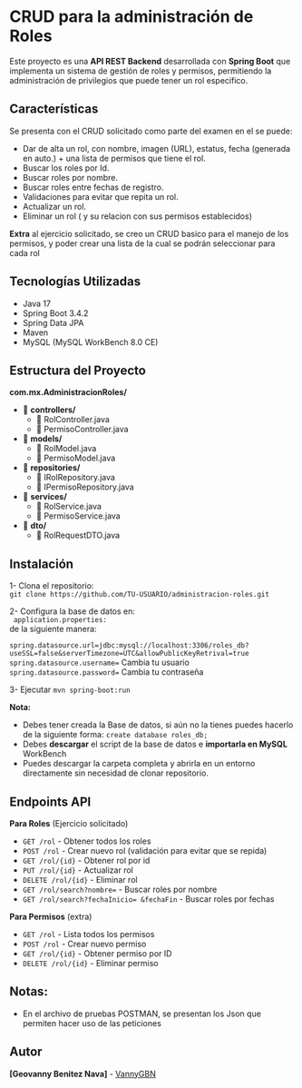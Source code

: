 #  CRUD para la administración de Roles

Este proyecto es una **API REST Backend** desarrollada con **Spring Boot** que implementa un sistema de gestión de roles y permisos, permitiendo la administración de privilegios que puede tener un rol especifico.

## Características

Se presenta con el CRUD solicitado como parte del examen en el se puede:
- Dar de alta un rol, con nombre, imagen (URL), estatus, fecha (generada en auto.) + una lista de permisos que tiene el rol.
- Buscar los roles por Id.
- Buscar roles por nombre.
- Buscar roles entre fechas de registro.
- Validaciones para evitar que repita un rol.
- Actualizar un rol.
- Eliminar un rol ( y su relacion con sus permisos establecidos)


**Extra** al ejercicio solicitado, se creo un CRUD basico para el manejo de los permisos, y poder crear una lista de la cual se podrán seleccionar para cada rol

## Tecnologías Utilizadas
- Java 17
- Spring Boot 3.4.2
- Spring Data JPA
- Maven
- MySQL (MySQL WorkBench 8.0 CE)

  

## Estructura del Proyecto  

**com.mx.AdministracionRoles/**
  - 📂 **controllers/**
    - 📄 RolController.java  
    - 📄 PermisoController.java  
  - 📂 **models/**
    - 📄 RolModel.java  
    - 📄 PermisoModel.java  
  - 📂 **repositories/**
    - 📄 IRolRepository.java  
    - 📄 IPermisoRepository.java  
  - 📂 **services/**
    - 📄 RolService.java  
    - 📄 PermisoService.java  
  - 📂 **dto/**
    - 📄 RolRequestDTO.java
    
## Instalación

1- Clona el repositorio:   
``git clone https://github.com/TU-USUARIO/administracion-roles.git ``  

2- Configura la base de datos en:  
 `` application.properties:``  
 de la siguiente manera: 


``spring.datasource.url=jdbc:mysql://localhost:3306/roles_db?useSSL=false&serverTimezone=UTC&allowPublicKeyRetrival=true``  
``spring.datasource.username=`` Cambia tu usuario  
``spring.datasource.password=`` Cambia tu contraseña  

3- Ejecutar ``mvn spring-boot:run``

**Nota:**  
- Debes tener creada la Base de datos, si aún no la tienes puedes hacerlo de la siguiente forma: ``create database roles_db;``  
- Debes **descargar** el script de la base de datos e **importarla en MySQL** WorkBench
- Puedes descargar la carpeta completa y abrirla en un entorno directamente sin necesidad de clonar repositorio.  


## Endpoints API

**Para Roles** (Ejercicio solicitado)
- ``GET /rol`` - Obtener todos los roles
- ``POST /rol`` - Crear nuevo rol (validación para evitar que se repida)
- ``GET /rol/{id}`` - Obtener rol por id
- ``PUT /rol/{id}`` - Actualizar rol
- ``DELETE /rol/{id}`` - Eliminar rol
- ``GET /rol/search?nombre=`` - Buscar roles por nombre
- ``GET /rol/search?fechaInicio= &fechaFin`` - Buscar roles por fechas

**Para Permisos** (extra)
- ``GET /rol`` - Lista todos los permisos
- ``POST /rol`` - Crear nuevo permiso
- ``GET /rol/{id}`` - Obtener permiso por ID
- ``DELETE /rol/{id}`` - Eliminar permiso



## Notas: ##
- En el archivo de pruebas POSTMAN, se presentan los Json que permiten hacer uso de las peticiones


  
## Autor  

**[Geovanny Benitez Nava]** - [VannyGBN](https://github.com/VannyGBN)  

  